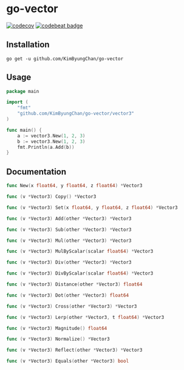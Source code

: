 # go-vector
[![codecov](https://codecov.io/gh/KimByungChan/go-vector/branch/master/graph/badge.svg?token=ITVBDT948V)](https://codecov.io/gh/KimByungChan/go-vector)
[![codebeat badge](https://codebeat.co/badges/7e31dc28-717f-4c48-9bde-77da39859128)](https://codebeat.co/projects/github-com-kimbyungchan-go-vector-master)

## Installation
```shell
go get -u github.com/KimByungChan/go-vector
```

## Usage
```go
package main

import (
	"fmt"
	"github.com/KimByungChan/go-vector/vector3"
)

func main() {
	a := vector3.New(1, 2, 3)
	b := vector3.New(1, 2, 3)
	fmt.Println(a.Add(b))
}
```

## Documentation
```go
func New(x float64, y float64, z float64) *Vector3

func (v *Vector3) Copy() *Vector3

func (v *Vector3) Set(x float64, y float64, z float64) *Vector3

func (v *Vector3) Add(other *Vector3) *Vector3

func (v *Vector3) Sub(other *Vector3) *Vector3

func (v *Vector3) Mul(other *Vector3) *Vector3

func (v *Vector3) MulByScalar(scalar float64) *Vector3

func (v *Vector3) Div(other *Vector3) *Vector3

func (v *Vector3) DivByScalar(scalar float64) *Vector3

func (v *Vector3) Distance(other *Vector3) float64

func (v *Vector3) Dot(other *Vector3) float64

func (v *Vector3) Cross(other *Vector3) *Vector3

func (v *Vector3) Lerp(other *Vector3, t float64) *Vector3

func (v *Vector3) Magnitude() float64

func (v *Vector3) Normalize() *Vector3

func (v *Vector3) Reflect(other *Vector3) *Vector3

func (v *Vector3) Equals(other *Vector3) bool
```